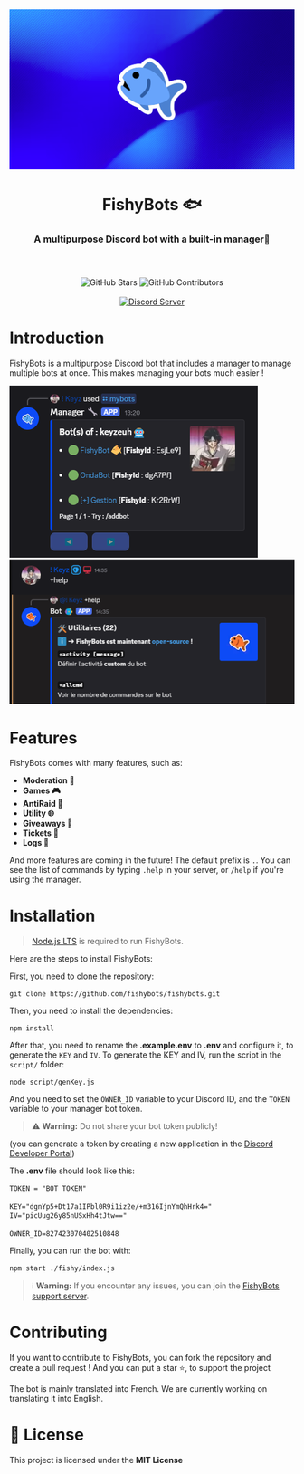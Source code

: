 <!-- OpenFishy (c) 2025 -->

<img src="./fishy/assets/fishybanner.png">
<header>
  <h1 align="center">FishyBots 🐟</h1>
  <h3 align="center">A multipurpose Discord bot with a built-in manager🔧</h3>
  
</header>

<p align="center">
  <img align="center" alt="GitHub Stars" src="https://img.shields.io/github/stars/FishyBots/FishyBots?style=for-the-badge">
  <img align="center" alt="GitHub Contributors" src="https://img.shields.io/github/contributors/FishyBots/FishyBots?style=for-the-badge">
  <br><br>
  <a href="https://discord.gg/RsBRuNnCVn" >
    <img src="https://discordapp.com/api/guilds/1362734654221717555/widget.png?style=shield" alt="Discord Server">
  </a>
</p>


<h1>Introduction</h1>

<p>
    FishyBots is a multipurpose Discord bot that includes a manager to manage multiple bots at once. This makes managing your bots much easier ! 
<p>

![Manager](fishy/assets/image-1.png)
![Bot](fishy/assets/image-2.png)

<h1>Features</h1>

<p>
 FishyBots comes with many features, such as:
</p>

<ul>
    <li><b>Moderation 🚨</b></li>
    <li><b>Games 🎮</b></li>
    <li><b>AntiRaid 🔐</b></li>
    <li><b>Utility 🌐</b></li>
    <li><b>Giveaways 🎉</b></li>
    <li><b>Tickets 🎫</b></li>
    <li><b>Logs 📄</b></li>
</ul>

<p>
    And more features are coming in the future! The default prefix is <code>.</code>. You can see the list of commands by typing <code>.help</code> in your server, or <code>/help</code> if you're using the manager.
</p>


<h1>Installation</h1>

> [Node.js LTS](https://nodejs.org/en/download) is required to run FishyBots.

<p>Here are the steps to install FishyBots:</p>
<p>First, you need to clone the repository:</p>
<pre><code>git clone https://github.com/fishybots/fishybots.git</code></pre>

<p>Then, you need to install the dependencies:</p>
<pre><code>npm install</code></pre>

<p>After that, you need to rename the <b>.example.env</b> to <b>.env</b> and configure it, to generate the <code>KEY</code> and <code>IV</code>. To generate the KEY and IV, run the script in the <code>script/</code> folder: </p>

<pre><code>node script/genKey.js</code></pre>

<p>And you need to set the <code>OWNER_ID</code> variable to your Discord ID, and the <code>TOKEN</code> variable to your manager bot token.</p>

> ⚠️ **Warning:** Do not share your bot token publicly!


(you can generate a token by creating a new application in the [Discord Developer Portal](https://discord.com/developers/applications))

<p>The <b>.env</b> file should look like this:</p>

```env
TOKEN = "BOT TOKEN"

KEY="dgnYp5+Dt17a1IPbl0R9i1iz2e/+m316IjnYmQhHrk4="
IV="picUug26y85nUSxHh4tJtw=="

OWNER_ID=827423070402510848
```

<p>Finally, you can run the bot with:</p>
<pre><code>npm start ./fishy/index.js</code></pre>

> ℹ️ **Warning:** If you encounter any issues, you can join the [FishyBots support server](https://discord.gg/RsBRuNnCVn).

<h1>Contributing </h1>
<p>
    If you want to contribute to FishyBots, you can fork the repository and create a pull request ! And you can put a star ⭐, to support the project
</p>
<p>
The bot is mainly translated into French. We are currently working on translating it into English.
</p>

<h1>📝 License</h1>
<p>This project is licensed under the <b>MIT License</b></p>
